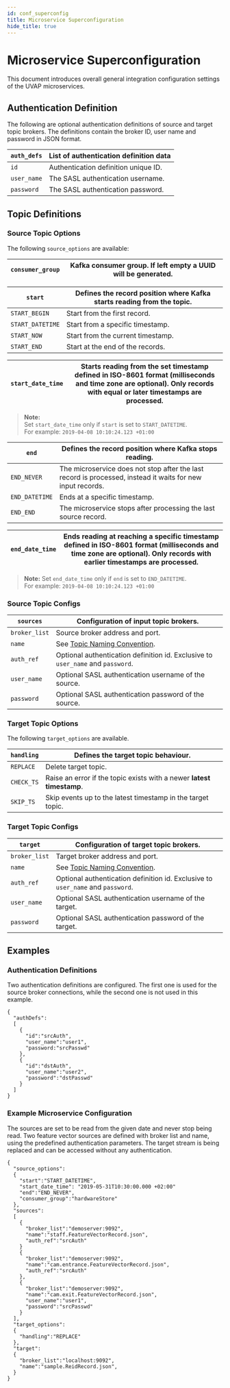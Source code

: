 ```yaml
---
id: conf_superconfig
title: Microservice Superconfiguration
hide_title: true
---
```


# Microservice Superconfiguration

This document introduces overall general integration configuration settings of the
UVAP microservices.

## Authentication Definition

The following are optional authentication definitions of source and target topic brokers. The definitions contain the broker ID, user name and password in JSON format.

| `auth_defs` | List of authentication definition data |
|--|--|
| `id` | Authentication definition unique ID. |
| `user_name` | The SASL authentication username. |
| `password` | The SASL authentication password. |

## Topic Definitions

### Source Topic Options

The following `source_options` are available:


| `consumer_group` |Kafka consumer group. If left empty a UUID will be generated. |
|--|--|

| `start` | Defines the record position where Kafka starts reading from the topic. |
|--|--|
| `START_BEGIN` | Start from the first record. |
| `START_DATETIME` | Start from a specific timestamp. |
| `START_NOW` | Start from the current timestamp. |
| `START_END` | Start at the end of the records. |

| `start_date_time` | Starts reading from the set timestamp defined in ISO-8601 format (milliseconds and time zone are optional). Only records with equal or later timestamps are processed. |
|--|--|

>**Note:**  
Set `start_date_time` only if `start` is set to `START_DATETIME`.  
For example: `2019-04-08 10:10:24.123 +01:00`


| `end` | Defines the record position where Kafka stops reading. |
|--|--|
| `END_NEVER` | The microservice does not stop after the last record is processed, instead it waits for new input records. |
| `END_DATETIME` | Ends at a specific timestamp. |
| `END_END` | The microservice stops after processing the last source record. |

| `end_date_time` |  Ends reading at reaching a specific timestamp defined in ISO-8601 format (milliseconds and time zone are optional). Only records with earlier timestamps are processed. |
|--|--|

>**Note:**
Set `end_date_time` only if `end` is set to `END_DATETIME`.  
For example: `2019-04-08 10:10:24.123 +01:00`
	
### Source Topic Configs

| `sources` | Configuration of input topic brokers. |
|--|--|
| `broker_list` | Source broker address and port. |
| `name` | See [Topic Naming Convention]. |
| `auth_ref` | Optional authentication definition id. Exclusive to `user_name` and `password`. |
| `user_name` | Optional SASL authentication username of the source. |
| `password` | Optional SASL authentication password of the source. |

### Target Topic Options

The following `target_options` are available.

| `handling` | Defines the target topic behaviour. |
|--|--|
| `REPLACE` | Delete target topic.|
| `CHECK_TS` | Raise an error if the topic exists with a newer <b>latest timestamp</b>. |
| `SKIP_TS` | Skip events up to the latest timestamp in the target topic. |

### Target Topic Configs


| `target` | Configuration of target topic brokers. |
|--|--|
| `broker_list` | Target broker address and port. |
| `name` | See [Topic Naming Convention]. |
| `auth_ref` | Optional authentication definition id. Exclusive to `user_name` and `password`. |
| `user_name` | Optional SASL authentication username of the target. |
| `password` | Optional SASL authentication password of the target. |

## Examples 

### Authentication Definitions

Two authentication definitions are configured. The first one is used for the
source broker connections, while the second one is not used in this example.

```
{
  "authDefs":
  [
    {
      "id":"srcAuth", 
      "user_name":"user1",
      "password:"srcPasswd"
    }, 
    {
      "id":"dstAuth",
      "user_name":"user2",
      "password":"dstPasswd"
    }
  ]
}
```

### Example Microservice Configuration

The sources are set to be read from the given date and never stop being read.
Two feature vector sources are defined with broker list and name, using the
predefined authentication parameters.
The target stream is being replaced and can be accessed without any authentication.

```
{
  "source_options":
  {
    "start":"START_DATETIME",
    "start_date_time": "2019-05-31T10:30:00.000 +02:00"
    "end":"END_NEVER",
    "consumer_group":"hardwareStore"
  },
  "sources":
  [  
    {
      "broker_list":"demoserver:9092",
      "name":"staff.FeatureVectorRecord.json",
      "auth_ref":"srcAuth"
    }
    {
      "broker_list":"demoserver:9092",
      "name":"cam.entrance.FeatureVectorRecord.json",
      "auth_ref":"srcAuth"
    },
    {
      "broker_list":"demoserver:9092",
      "name":"cam.exit.FeatureVectorRecord.json",
      "user_name":"user1",
      "password":"srcPasswd"
    }    
  ],
  "target_options":
  {
    "handling":"REPLACE"
  },
  "target":
  {
    "broker_list":"localhost:9092",
    "name":"sample.ReidRecord.json",
  }
}
```

[Topic Naming Convention]: uvap_data_model.md#topic-naming-convention